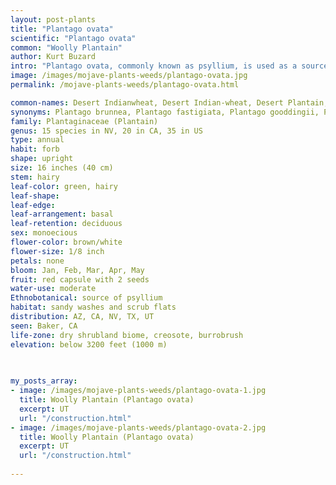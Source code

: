 ```yaml
---
layout: post-plants
title: "Plantago ovata"
scientific: "Plantago ovata"
common: "Woolly Plantain"
author: Kurt Buzard
intro: "Plantago ovata, commonly known as psyllium, is used as a source of soluble fiber and for various health benefits, particularly related to digestion and heart health. It's a natural laxative, helps manage cholesterol levels, and can aid in weight management by promoting satiety and reducing hunger. It is native to the Mediterranean region and naturalized in central, eastern, and south Asia and North America. According to Kew gardens, it is native to the southwest US and Baja California. Despite its weedy nature, Plantago ovata is cultivated for its seeds, which are a source of psyllium. Psyllium is a dietary fiber used in products like Metamucil and as a thickening agent in food."
image: /images/mojave-plants-weeds/plantago-ovata.jpg
permalink: /mojave-plants-weeds/plantago-ovata.html

common-names: Desert Indianwheat, Desert Indian-wheat, Desert Plantain, Blond Plantain, Woolly Plantain
synonyms: Plantago brunnea, Plantago fastigiata, Plantago gooddingii, Plantago insularis, Plantago insularis var. fastigiata, Plantago insularis var. scariosa, Plantago minima
family: Plantaginaceae (Plantain)
genus: 15 species in NV, 20 in CA, 35 in US
type: annual
habit: forb
shape: upright
size: 16 inches (40 cm)
stem: hairy
leaf-color: green, hairy
leaf-shape: 
leaf-edge: 
leaf-arrangement: basal
leaf-retention: deciduous
sex: monoecious
flower-color: brown/white
flower-size: 1/8 inch
petals: none
bloom: Jan, Feb, Mar, Apr, May
fruit: red capsule with 2 seeds
water-use: moderate
Ethnobotanical: source of psyllium
habitat: sandy washes and scrub flats
distribution: AZ, CA, NV, TX, UT 
seen: Baker, CA
life-zone: dry shrubland biome, creosote, burrobrush
elevation: below 3200 feet (1000 m)
 
   

my_posts_array:
- image: /images/mojave-plants-weeds/plantago-ovata-1.jpg
  title: Woolly Plantain (Plantago ovata)
  excerpt: UT
  url: "/construction.html"
- image: /images/mojave-plants-weeds/plantago-ovata-2.jpg
  title: Woolly Plantain (Plantago ovata)
  excerpt: UT
  url: "/construction.html"
 
---
```

  
  
 <p></p>
  